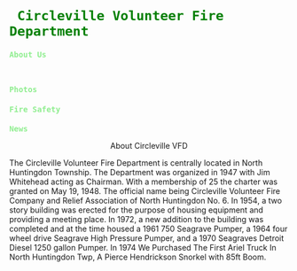 <!DOCTYPE html>
<code style="color: green"> <h1> Circleville Volunteer Fire Department</h1></code>
</p>
<code style="color: lightgreen"><h3>About Us</h3>
<h3>Photos</h3><h3>Fire Safety</h3><h3>News</h3></code>
</body>
</html>
<html>
<p>
<center>About Circleville VFD</center>

The Circleville Volunteer Fire Department is centrally located in North Huntingdon Township. The Department was organized in 1947 with Jim Whitehead acting as Chairman. With a membership of 25 the charter was granted on May 19, 1948. The official name being Circleville Volunteer Fire Company and Relief Association of North Huntingdon No. 6. In 1954, a two story building was erected for the purpose of housing equipment and providing a meeting place. In 1972, a new addition to the building was completed and at the time housed a 1961 750 Seagrave Pumper, a 1964 four wheel drive Seagrave High Pressure Pumper, and a 1970 Seagraves Detroit Diesel 1250 gallon Pumper. In 1974 We Purchased The First Ariel Truck In North Huntingdon Twp, A Pierce Hendrickson Snorkel with 85ft Boom.
</p>
</html>
